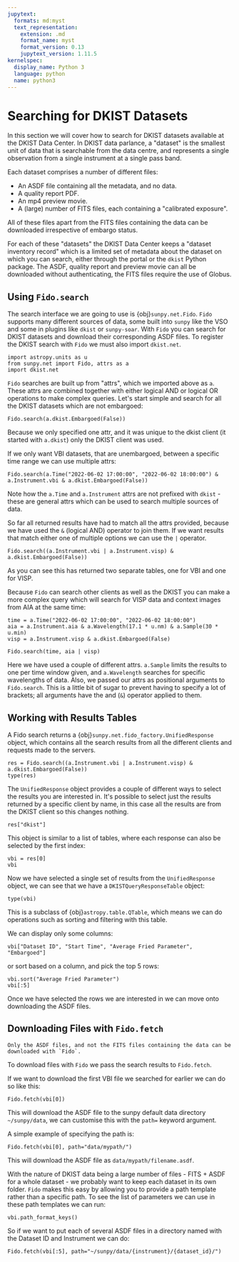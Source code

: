 ```yaml
---
jupytext:
  formats: md:myst
  text_representation:
    extension: .md
    format_name: myst
    format_version: 0.13
    jupytext_version: 1.11.5
kernelspec:
  display_name: Python 3
  language: python
  name: python3
---
```

# Searching for DKIST Datasets

In this section we will cover how to search for DKIST datasets available at the DKIST Data Center.
In DKIST data parlance, a "dataset" is the smallest unit of data that is searchable from the data centre, and represents a single observation from a single instrument at a single pass band.

Each dataset comprises a number of different files:
  * An ASDF file containing all the metadata, and no data.
  * A quality report PDF.
  * An mp4 preview movie.
  * A (large) number of FITS files, each containing a "calibrated exposure".

All of these files apart from the FITS files containing the data can be downloaded irrespective of embargo status.

For each of these "datasets" the DKIST Data Center keeps a "dataset inventory record" which is a limited set of metadata about the dataset on which you can search, either through the portal or the `dkist` Python package.
The ASDF, quality report and preview movie can all be downloaded without authenticating, the FITS files require the use of Globus.


## Using `Fido.search`

The search interface we are going to use is {obj}`sunpy.net.Fido`.
`Fido` supports many different sources of data, some built into `sunpy` like the VSO and some in plugins like `dkist` or `sunpy-soar`.
With `Fido` you can search for DKIST datasets and download their corresponding ASDF files.
To register the DKIST search with `Fido` we must also import `dkist.net`.

```{code-block} python
import astropy.units as u
from sunpy.net import Fido, attrs as a
import dkist.net
```

`Fido` searches are built up from "attrs", which we imported above as `a`.
These attrs are combined together with either logical AND or logical OR operations to make complex queries.
Let's start simple and search for all the DKIST datasets which are not embargoed:

```{code-block} python
Fido.search(a.dkist.Embargoed(False))
```

Because we only specified one attr, and it was unique to the dkist client (it started with `a.dkist`) only the DKIST client was used.

If we only want VBI datasets, that are unembargoed, between a specific time range we can use multiple attrs:

```{code-block} python
Fido.search(a.Time("2022-06-02 17:00:00", "2022-06-02 18:00:00") & a.Instrument.vbi & a.dkist.Embargoed(False))
```

Note how the `a.Time` and `a.Instrument` attrs are not prefixed with `dkist` - these are general attrs which can be used to search multiple sources of data.

So far all returned results have had to match all the attrs provided, because we have used the `&` (logical AND) operator to join them.
If we want results that match either one of multiple options we can use the `|` operator.

```{code-block} python
Fido.search((a.Instrument.vbi | a.Instrument.visp) & a.dkist.Embargoed(False))
```

As you can see this has returned two separate tables, one for VBI and one for VISP.

Because `Fido` can search other clients as well as the DKIST you can make a more complex query which will search for VISP data and context images from AIA at the same time:

```{code-block} python
time = a.Time("2022-06-02 17:00:00", "2022-06-02 18:00:00")
aia = a.Instrument.aia & a.Wavelength(17.1 * u.nm) & a.Sample(30 * u.min)
visp = a.Instrument.visp & a.dkist.Embargoed(False)

Fido.search(time, aia | visp)
```

Here we have used a couple of different attrs.
`a.Sample` limits the results to one per time window given, and `a.Wavelength` searches for specific wavelengths of data.
Also, we passed our attrs as positional arguments to `Fido.search`.
This is a little bit of sugar to prevent having to specify a lot of brackets; all arguments have the and (`&`) operator applied to them.

## Working with Results Tables

A Fido search returns a {obj}`sunpy.net.fido_factory.UnifiedResponse` object, which contains all the search results from all the different clients and requests made to the servers.
```{code-block} python
res = Fido.search((a.Instrument.vbi | a.Instrument.visp) & a.dkist.Embargoed(False))
type(res)
```

The `UnifiedResponse` object provides a couple of different ways to select the results you are interested in.
It's possible to select just the results returned by a specific client by name, in this case all the results are from the DKIST client so this changes nothing.
```{code-block} python
res["dkist"]
```

This object is similar to a list of tables, where each response can also be selected by the first index:
```{code-block} python
vbi = res[0]
vbi
```

Now we have selected a single set of results from the `UnifiedResponse` object, we can see that we have a `DKISTQueryResponseTable` object:
```{code-block} python
type(vbi)
```
This is a subclass of {obj}`astropy.table.QTable`, which means we can do operations such as sorting and filtering with this table.

We can display only some columns:
```{code-block} python
vbi["Dataset ID", "Start Time", "Average Fried Parameter", "Embargoed"]
```

or sort based on a column, and pick the top 5 rows:
```{code-block} python
vbi.sort("Average Fried Parameter")
vbi[:5]
```

Once we have selected the rows we are interested in we can move onto downloading the ASDF files.

## Downloading Files with `Fido.fetch`

```{note}
Only the ASDF files, and not the FITS files containing the data can be downloaded with `Fido`.
```

To download files with `Fido` we pass the search results to `Fido.fetch`.

If we want to download the first VBI file we searched for earlier we can do so like this:
```{code-block} python
Fido.fetch(vbi[0])
```
This will download the ASDF file to the sunpy default data directory `~/sunpy/data`, we can customise this with the `path=` keyword argument.

A simple example of specifying the path is:

```{code-block} python
Fido.fetch(vbi[0], path="data/mypath/")
```

This will download the ASDF file as `data/mypath/filename.asdf`.

With the nature of DKIST data being a large number of files - FITS + ASDF for a whole dataset - we probably want to keep each dataset in its own folder.
`Fido` makes this easy by allowing you to provide a path template rather than a specific path.
To see the list of parameters we can use in these path templates we can run:
```{code-block} python
vbi.path_format_keys()
```

So if we want to put each of several ASDF files in a directory named with the Dataset ID and Instrument we can do:

```{code-block} python
Fido.fetch(vbi[:5], path="~/sunpy/data/{instrument}/{dataset_id}/")
```
